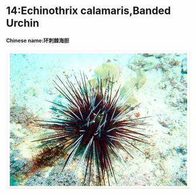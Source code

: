# 14:Echinothrix calamaris,Banded Urchin

#### Chinese name:环刺棘海胆

![](../../.gitbook/assets/echinothrix-calamaris.jpg)

